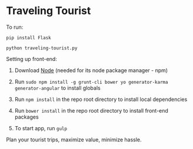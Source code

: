 # Traveling Tourist
To run:


`pip install Flask`


`python traveling-tourist.py`

Setting up front-end:


1. Download [Node](https://nodejs.org/en/) (needed for its node package manager - npm)


2. Run `sudo npm install -g grunt-cli bower yo generator-karma generator-angular` to install globals


3. Run `npm install` in the repo root directory to install local dependencies


4. Run `bower install` in the repo root directory to install front-end packages


5. To start app, run `gulp`


Plan your tourist trips, maximize value, minimize hassle.
